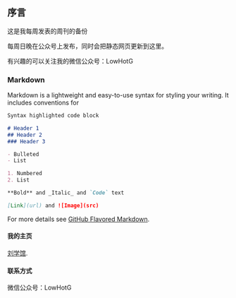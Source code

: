 ## 序言
  
这是我每周发表的周刊的备份  

每周日晚在公众号上发布，同时会把静态网页更新到这里。  

有兴趣的可以关注我的微信公众号：LowHotG  



### Markdown

Markdown is a lightweight and easy-to-use syntax for styling your writing. It includes conventions for

```markdown
Syntax highlighted code block

# Header 1
## Header 2
### Header 3

- Bulleted
- List

1. Numbered
2. List

**Bold** and _Italic_ and `Code` text

[Link](url) and ![Image](src)
```

For more details see [GitHub Flavored Markdown](https://guides.github.com/features/mastering-markdown/).

#### 我的主页

[刘学馆](http://www.sexy0769.com/).

#### 联系方式

微信公众号：LowHotG
